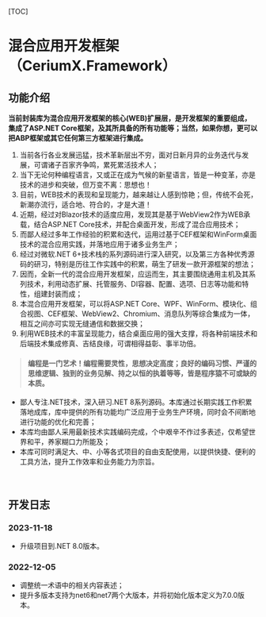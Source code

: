 [TOC]

# 混合应用开发框架（CeriumX.Framework）

## 功能介绍

**当前封装库为混合应用开发框架的核心(WEB)扩展层，是开发框架的重要组成，集成了ASP.NET Core框架，及其所具备的所有功能等；当然，如果你想，更可以把ABP框架或其它任何第三方框架进行集成。**

1. 当前各行各业发展迅猛，技术革新层出不穷，面对日新月异的业务迭代与发展，可谓诸子百家齐争鸣，累死累活技术人；
2. 当下无论何种编程语言，又或正在成为气候的新星语言，皆是一种变革，亦是技术的进步和突破，但万变不离：思想也！
3. 目前，WEB技术的表现和呈现能力，越来越让人感到惊艳；但，传统不会死，新潮亦流行，适合地、符合的，才是大道！
4. 近期，经过对Blazor技术的适度应用，发现其是基于WebView2作为WEB承载，结合ASP.NET Core技术，并配合桌面开发，形成了混合应用技术；
5. 而鄙人经过多年工作经验的积累和迭代，运用过基于CEF框架和WinForm桌面技术的混合应用实践，并落地应用于诸多业务生产；
6. 经过对微软.NET 6+技术栈的系列源码进行深入研究，以及第三方各种优秀源码的研习，特别是历往工作实践中的积累，萌生了研发一款开源框架的想法；
7. 因而，全新一代的混合应用开发框架，应运而生，其主要围绕通用主机及其系列技术，利用动态扩展、托管服务、DI容器、配置、选项、日志等功能和特性，组建封装而成；
8. 本混合应用开发框架，可以将ASP.NET Core、WPF、WinForm、模块化、组合视图、CEF框架、WebView2、Chromium、消息队列等综合集成为一体，相互之间亦可实现无缝通信和数据交换；
9. 利用WEB技术的丰富呈现能力，结合桌面应用的强大支撑，将各种前端技术和后端技术集成修真、吉结良缘，可谓相得益彰、事半功倍。

> #### 编程是一门艺术！编程需要灵性，思想决定高度；良好的编码习惯、严谨的思维逻辑、独到的业务见解、持之以恒的执着等等，皆是程序猿不可或缺的本质。

- 鄙人专注.NET技术，深入研习.NET 8系列源码。本库通过长期实践工作积累落地成库，库中提供的所有功能均广泛应用于业务生产环境，同时会不间断地进行功能的优化和完善；
- 本库均由鄙人采用最新技术实践编码完成，个中艰辛不作过多表述，仅希望世界和平，养家糊口力所能及；
- 本库可同时满足大、中、小等各式项目的自由支配使用，以提供快捷、便利的工具方法，提升工作效率和业务能力为宗旨。

<br>

## 开发日志

### 2023-11-18
- 升级项目到.NET 8.0版本。

### 2022-12-05
- 调整统一术语中的相关内容表述；
- 提升多版本支持为net6和net7两个大版本，并将初始化版本定义为7.0.0版本。
